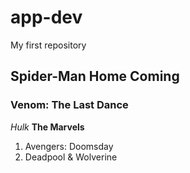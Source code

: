 # app-dev
My first repository
## Spider-Man Home Coming
### Venom: The Last Dance
*Hulk*
**The Marvels**
1. Avengers: Doomsday
2. Deadpool & Wolverine
